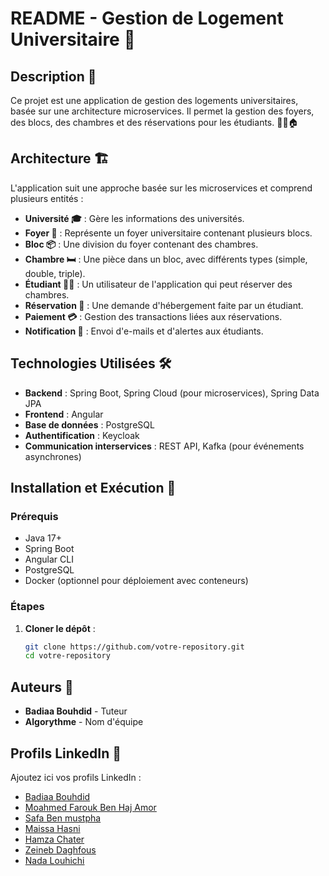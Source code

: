 # README - Gestion de Logement Universitaire 🏫

## Description 📝
Ce projet est une application de gestion des logements universitaires, basée sur une architecture microservices. Il permet la gestion des foyers, des blocs, des chambres et des réservations pour les étudiants. 👨‍🎓🏠

## Architecture 🏗️
L'application suit une approche basée sur les microservices et comprend plusieurs entités :
- **Université 🎓** : Gère les informations des universités.
- **Foyer 🏢** : Représente un foyer universitaire contenant plusieurs blocs.
- **Bloc 📦** : Une division du foyer contenant des chambres.
- **Chambre 🛏️** : Une pièce dans un bloc, avec différents types (simple, double, triple).
- **Étudiant 👨‍🎓** : Un utilisateur de l'application qui peut réserver des chambres.
- **Réservation 📅** : Une demande d'hébergement faite par un étudiant.
- **Paiement 💳** : Gestion des transactions liées aux réservations.
- **Notification 🔔** : Envoi d'e-mails et d'alertes aux étudiants.

## Technologies Utilisées 🛠️
- **Backend** : Spring Boot, Spring Cloud (pour microservices), Spring Data JPA
- **Frontend** : Angular
- **Base de données** : PostgreSQL
- **Authentification** : Keycloak
- **Communication interservices** : REST API, Kafka (pour événements asynchrones)

## Installation et Exécution 🚀
### Prérequis
- Java 17+
- Spring Boot
- Angular CLI
- PostgreSQL
- Docker (optionnel pour déploiement avec conteneurs)

### Étapes
1. **Cloner le dépôt** :
   ```sh
   git clone https://github.com/votre-repository.git
   cd votre-repository
   ```

## Auteurs 👥
- **Badiaa Bouhdid** - Tuteur 
- **Algorythme** - Nom d'équipe

## Profils LinkedIn 🔗
Ajoutez ici vos profils LinkedIn :
- [Badiaa Bouhdid](https://www.linkedin.com/in/badiabouhdid/)
- [Moahmed Farouk Ben Haj Amor ](https://www.linkedin.com/in/mohamed-farouk-ben-haj-amor/)
- [ Safa Ben mustpha ](https://www.linkedin.com/in/safa-ben-mustapha-a54989226/)
- [ Maissa Hasni ]()
- [ Hamza Chater ]()
- [ Zeineb Daghfous ]()
- [ Nada Louhichi ]()


